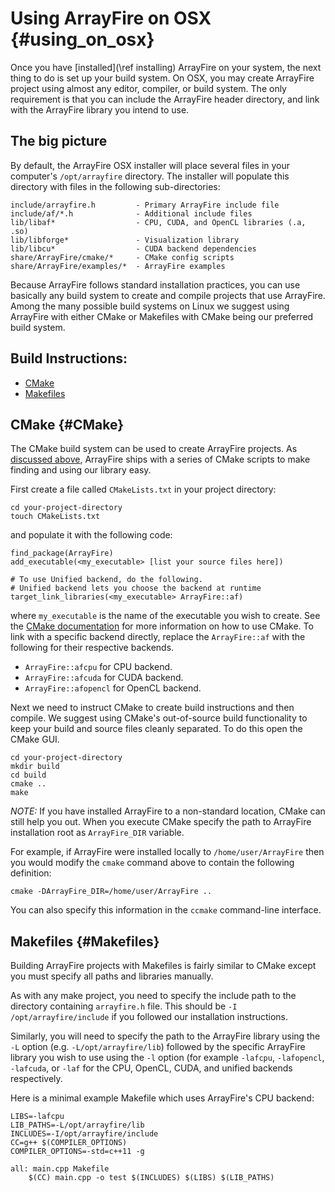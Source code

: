 Using ArrayFire on OSX {#using_on_osx}
======================================

Once you have [installed](\ref installing) ArrayFire on your system, the next
thing to do is set up your build system. On OSX, you may create ArrayFire
project using almost any editor, compiler, or build system. The only requirement
is that you can include the ArrayFire header directory, and link with the
ArrayFire library you intend to use.

## <a name="big-picture"/> The big picture

By default, the ArrayFire OSX installer will place several files in your
computer's `/opt/arrayfire` directory. The installer will populate this
directory with files in the following sub-directories:

    include/arrayfire.h         - Primary ArrayFire include file
    include/af/*.h              - Additional include files
    lib/libaf*                  - CPU, CUDA, and OpenCL libraries (.a, .so)
    lib/libforge*               - Visualization library
    lib/libcu*                  - CUDA backend dependencies
    share/ArrayFire/cmake/*     - CMake config scripts
    share/ArrayFire/examples/*  - ArrayFire examples

Because ArrayFire follows standard installation practices, you can use basically
any build system to create and compile projects that use ArrayFire. Among the
many possible build systems on Linux we suggest using ArrayFire with either
CMake or Makefiles with CMake being our preferred build system.

## Build Instructions:
* [CMake](#CMake)
* [Makefiles](#Makefiles)

## CMake {#CMake}

The CMake build system can be used to create ArrayFire projects. As [discussed
above](#big-picture), ArrayFire ships with a series of CMake scripts to make
finding and using our library easy.

First create a file called `CMakeLists.txt` in your project directory:

    cd your-project-directory
    touch CMakeLists.txt

and populate it with the following code:

    find_package(ArrayFire)
    add_executable(<my_executable> [list your source files here])

    # To use Unified backend, do the following.
    # Unified backend lets you choose the backend at runtime
    target_link_libraries(<my_executable> ArrayFire::af)

where `my_executable` is the name of the executable you wish to create. See the
[CMake documentation](https://cmake.org/documentation/) for more information on
how to use CMake. To link with a specific backend directly, replace the
`ArrayFire::af` with the following for their respective backends.

* `ArrayFire::afcpu` for CPU backend.
* `ArrayFire::afcuda` for CUDA backend.
* `ArrayFire::afopencl` for OpenCL backend.

Next we need to instruct CMake to create build instructions and then compile. We
suggest using CMake's out-of-source build functionality to keep your build and
source files cleanly separated. To do this open the CMake GUI.

    cd your-project-directory
    mkdir build
    cd build
    cmake ..
    make

*NOTE:* If you have installed ArrayFire to a non-standard location, CMake can
still help you out. When you execute CMake specify the path to ArrayFire
installation root as `ArrayFire_DIR` variable.

For example, if ArrayFire were installed locally to `/home/user/ArrayFire` then
you would modify the `cmake` command above to contain the following definition:

    cmake -DArrayFire_DIR=/home/user/ArrayFire ..

You can also specify this information in the `ccmake` command-line interface.

## Makefiles {#Makefiles}

Building ArrayFire projects with Makefiles is fairly similar to CMake except you
must specify all paths and libraries manually.

As with any make project, you need to specify the include path to the directory
containing `arrayfire.h` file. This should be `-I /opt/arrayfire/include` if you
followed our installation instructions.

Similarly, you will need to specify the path to the ArrayFire library using the
`-L` option (e.g. `-L/opt/arrayfire/lib`) followed by the specific ArrayFire
library you wish to use using the `-l` option (for example `-lafcpu`,
`-lafopencl`, `-lafcuda`, or `-laf` for the CPU, OpenCL, CUDA, and unified
backends respectively.

Here is a minimal example Makefile which uses ArrayFire's CPU backend:

    LIBS=-lafcpu
    LIB_PATHS=-L/opt/arrayfire/lib
    INCLUDES=-I/opt/arrayfire/include
    CC=g++ $(COMPILER_OPTIONS)
    COMPILER_OPTIONS=-std=c++11 -g

    all: main.cpp Makefile
        $(CC) main.cpp -o test $(INCLUDES) $(LIBS) $(LIB_PATHS)
